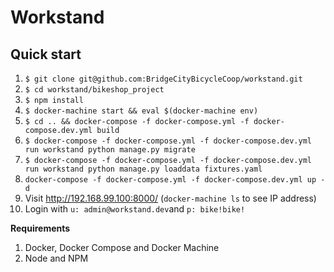 # Workstand

## Quick start

1.  `$ git clone git@github.com:BridgeCityBicycleCoop/workstand.git`
2. `$ cd workstand/bikeshop_project`
3. `$ npm install`
4. `$ docker-machine start && eval $(docker-machine env)`
5. `$ cd .. && docker-compose -f docker-compose.yml -f docker-compose.dev.yml build`
6. `$ docker-compose -f docker-compose.yml -f docker-compose.dev.yml run workstand python manage.py migrate`
7. `$ docker-compose -f docker-compose.yml -f docker-compose.dev.yml run workstand python manage.py loaddata fixtures.yaml`
8. `docker-compose -f docker-compose.yml -f docker-compose.dev.yml up -d`
9. Visit http://192.168.99.100:8000/ (`docker-machine ls` to see IP address)
10. Login with `u: admin@workstand.dev`and `p: bike!bike!`

**Requirements**

1. Docker, Docker Compose and Docker Machine
2. Node and NPM